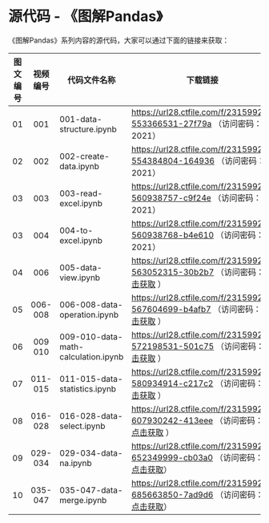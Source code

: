 # 源代码 - 《图解Pandas》

《图解Pandas》系列内容的源代码，大家可以通过下面的链接来获取：

|图文编号|视频编号|代码文件名称|下载链接|
|:-------:|:---------:|---------|---------|
|01|001|001-data-structure.ipynb|https://url28.ctfile.com/f/23159928-553366531-27f79a （访问密码：2021）|
|02|002|002-create-data.ipynb|https://url28.ctfile.com/f/23159928-554384804-164936 （访问密码：2021）|
|03|003|003-read-excel.ipynb|https://url28.ctfile.com/f/23159928-560938757-c9f24e （访问密码：2021）|
|03|004|004-to-excel.ipynb|https://url28.ctfile.com/f/23159928-560938768-b4e610 （访问密码：2021）|
|04|006|005-data-view.ipynb| https://url28.ctfile.com/f/23159928-563052315-30b2b7 （访问密码：[点击获取](https://mp.weixin.qq.com/s/yyT9okzlbb-f7P9yGeQPQQ) ）|
|05|006-008|006-008-data-operation.ipynb|https://url28.ctfile.com/f/23159928-567604699-b4afb7 （访问密码：[点击获取](https://mp.weixin.qq.com/s/-9aZN6VW8x9Q_SYzz__dSA) ）|
|06|009<br>010|009-010-data-math-calculation.ipynb| https://url28.ctfile.com/f/23159928-572198531-501c75 （访问密码：[点击获取](https://mp.weixin.qq.com/s/fN4gc9PyzwN3Y4nyzSgqdw) ）|
|07|011-015|011-015-data-statistics.ipynb| https://url28.ctfile.com/f/23159928-580934914-c217c2 （访问密码：[点击获取](https://mp.weixin.qq.com/s/6YU7OPzH9RI6K1t4FIv1dA) ）|
|08|016-028|016-028-data-select.ipynb| https://url28.ctfile.com/f/23159928-607930242-413eee （访问密码： [点击获取](https://mp.weixin.qq.com/s/0sh236_cQ81ECve4tr-Uiw) ）|
|09|029-034|029-034-data-na.ipynb| https://url28.ctfile.com/f/23159928-652349999-cb03a0 （访问密码： [点击获取](https://mp.weixin.qq.com/s/lSF9paVzunMTj8lZ3Yu3pw)）|
|10|035-047|035-047-data-merge.ipynb| https://url28.ctfile.com/f/23159928-685663850-7ad9d6 （访问密码： [点击获取](https://mp.weixin.qq.com/s/jK5xLyCe9Q1Q7AyR8nNc5A)）|


